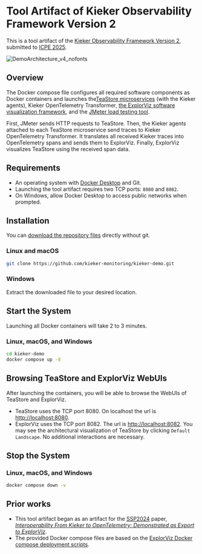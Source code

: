 # Tool Artifact of Kieker Observability Framework Version 2

This is a tool artifact of the [Kieker Observability Framework Version
2](https://github.com/kieker-monitoring/kieker), submitted to [ICPE
2025](https://icpe2025.spec.org/).

![DemoArchitecture_v4_nofonts](https://github.com/user-attachments/assets/c8bdc7e0-cd3a-41ec-b701-ee8b27eba89b)

## Overview

The Docker compose file configures all required software components as Docker
containers and launches the[TeaStore
microservices](https://github.com/DescartesResearch/TeaStore) (with the Kieker
agents), Kieker OpenTelemetry Transformer, [the ExplorViz software
visualization framework](https://github.com/ExplorViz/frontend/), and the
[JMeter load testing tool](https://github.com/apache/jmeter).

First, JMeter sends HTTP requests to TeaStore. Then, the Kieker agents attached
to each TeaStore microservice send traces to Kieker OpenTelemetry Transformer.
It translates all received Kieker traces into OpenTelemetry spans and sends
them to ExplorViz. Finally, ExplorViz visualizes TeaStore using the received
span data.

## Requirements

* An operating system with [Docker Desktop](https://docs.docker.com/desktop/) and Git.
* Launching the tool artifact requires two TCP ports: ``8080`` and ``8082``.
* On Windows, allow Docker Desktop to access public networks when prompted.

## Installation

You can [download the repository files](https://github.com/kieker-monitoring/kieker-demo/archive/refs/heads/main.zip) directly without git.

### Linux and macOS

```bash
git clone https://github.com/kieker-monitoring/kieker-demo.git
```

### Windows

Extract the downloaded file to your desired location.

## Start the System

Launching all Docker containers will take 2 to 3 minutes.

### Linux, macOS, and Windows

```bash
cd kieker-demo
docker compose up -d
```

## Browsing TeaStore and ExplorViz WebUIs

After launching the containers, you will be able to browse the WebUIs of TeaStore and ExplorViz.

* TeaStore uses the TCP port 8080. On localhost the url is [http://localhost:8080](http://localhost:8080).
* ExplorViz uses the TCP port 8082. The url is [http://localhost:8082](http://localhost:8082). You may see the architectural visualization of TeaStore by clicking ``Default Landscape``. No additional interactions are necessary.

## Stop the System

### Linux, macOS, and Windows

```bash
docker compose down -v
```

## Prior works

* This tool artifact began as an artifact for the
  [SSP2024](https://www.performance-symposium.org/ssp-2024/) paper,
  [*Interoperability From Kieker to OpenTelemetry: Demonstrated as Export to
  ExplorViz*](https://arxiv.org/abs/2411.07982).
* The provided Docker compose files are based on the [ExplorViz Docker compose
  deployment scripts](https://github.com/ExplorViz/deployment).

